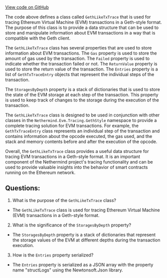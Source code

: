 [View code on GitHub](https://github.com/NethermindEth/nethermind/src/Nethermind/Nethermind.Evm/Tracing/GethStyle/GethLikeTxTrace.cs)

The code above defines a class called `GethLikeTxTrace` that is used for tracing Ethereum Virtual Machine (EVM) transactions in a Geth-style format. The purpose of this class is to provide a data structure that can be used to store and manipulate information about EVM transactions in a way that is compatible with the Geth client.

The `GethLikeTxTrace` class has several properties that are used to store information about EVM transactions. The `Gas` property is used to store the amount of gas used by the transaction. The `Failed` property is used to indicate whether the transaction failed or not. The `ReturnValue` property is used to store the return value of the transaction. The `Entries` property is a list of `GethTxTraceEntry` objects that represent the individual steps of the transaction.

The `StoragesByDepth` property is a stack of dictionaries that is used to store the state of the EVM storage at each step of the transaction. This property is used to keep track of changes to the storage during the execution of the transaction.

The `GethLikeTxTrace` class is designed to be used in conjunction with other classes in the `Nethermind.Evm.Tracing.GethStyle` namespace to provide a complete tracing solution for EVM transactions. For example, the `GethTxTraceEntry` class represents an individual step of the transaction and contains information about the opcode executed, the gas used, and the stack and memory contents before and after the execution of the opcode.

Overall, the `GethLikeTxTrace` class provides a useful data structure for tracing EVM transactions in a Geth-style format. It is an important component of the Nethermind project's tracing functionality and can be used to provide valuable insights into the behavior of smart contracts running on the Ethereum network.
## Questions: 
 1. What is the purpose of the `GethLikeTxTrace` class?
- The `GethLikeTxTrace` class is used for tracing Ethereum Virtual Machine (EVM) transactions in a Geth-style format.

2. What is the significance of the `StoragesByDepth` property?
- The `StoragesByDepth` property is a stack of dictionaries that represent the storage values of the EVM at different depths during the transaction execution.

3. How is the `Entries` property serialized?
- The `Entries` property is serialized as a JSON array with the property name "structLogs" using the Newtonsoft.Json library.
